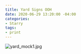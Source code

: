 ```yaml
---
title: Yard Signs OOH
date: 2020-06-29 13:20:00 -04:00
categories:
- Starry
tags:
- print
---
```


![yard_mock1.jpg](/uploads/yard_mock1.jpg)